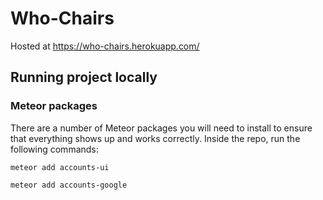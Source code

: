 # Who-Chairs

Hosted at https://who-chairs.herokuapp.com/

## Running project locally

### Meteor packages
There are a number of Meteor packages you will need to install to ensure that everything shows up and works correctly. 
Inside the repo, run the following commands: 

`meteor add accounts-ui`

`meteor add accounts-google`
